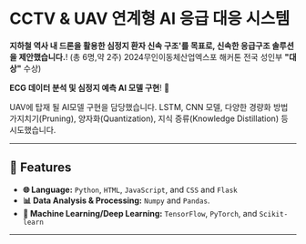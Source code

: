 # CCTV & UAV 연계형 AI 응급 대응 시스템 
**지하철 역사 내 드론을 활용한 심정지 환자 신속 구조'를 목표로, 신속한 응급구조 솔루션을 제안했습니다.**!
(총 6명,약 2주)
2024무인이동체산업엑스포 해커톤 전국 성인부 **"대상"** 수상)

**ECG 데이터 분석 및 심정지 예측 AI 모델 구현**! 🚀  

UAV에 탑재 될 AI모델 구현을 담당했습니다.
LSTM, CNN 모델, 다양한 경량화 방법 가지치기(Pruning), 양자화(Quantization), 지식 증류(Knowledge Distillation) 등 시도했습니다.

---

## 🌟 Features

- **🌐 Language:** `Python`, `HTML`, `JavaScript`, and `CSS` and `Flask`
- **📊 Data Analysis & Processing:** `Numpy` and `Pandas`.
- **🤖 Machine Learning/Deep Learning:** `TensorFlow`, `PyTorch`, and `Scikit-learn`
  
---

